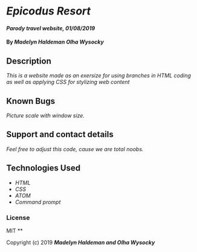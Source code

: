 # _Epicodus Resort_

#### _Parody travel website, 01/08/2019_

#### By _**Madelyn Haldeman Olha Wysocky**_

## Description

_This is a website made as an exersize for using branches in HTML coding as well as applying CSS for stylizing web content_


## Known Bugs

_Picture scale with window size._

## Support and contact details

_Feel free to adjust this code, cause we are total noobs._

## Technologies Used

* _HTML_
* _CSS_
* _ATOM_
* _Command prompt_

### License
MIT
**

Copyright (c) 2019 **_Madelyn Haldeman and Olha Wysocky_**
